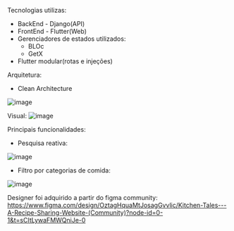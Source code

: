 

Tecnologias utilizas:
 - BackEnd - Django(API)
 - FrontEnd - Flutter(Web)
 - Gerenciadores de estados utilizados:
   - BLOc
   - GetX
 - Flutter modular(rotas e injeções)

 Arquitetura:
  -  Clean Architecture

 ![image](https://github.com/user-attachments/assets/be49ef62-5796-4aed-bf14-df3a207e1fa0)

Visual:
![image](https://github.com/user-attachments/assets/5f2b16a7-4475-494f-827d-23d26680db3a)

Principais funcionalidades:
 - Pesquisa reativa:
   
![image](https://github.com/user-attachments/assets/e66494f2-823b-4628-a064-49428b4a8803)

 - Filtro por categorias de comida:

![image](https://github.com/user-attachments/assets/a4f97dd4-18e4-48f6-9174-d9a87e905974)

Designer foi adquirido a partir do figma community:
https://www.figma.com/design/OztagHquaMtJosagGvvlic/Kitchen-Tales---A-Recipe-Sharing-Website-(Community)?node-id=0-1&t=sCItLywaFMWQniJe-0
